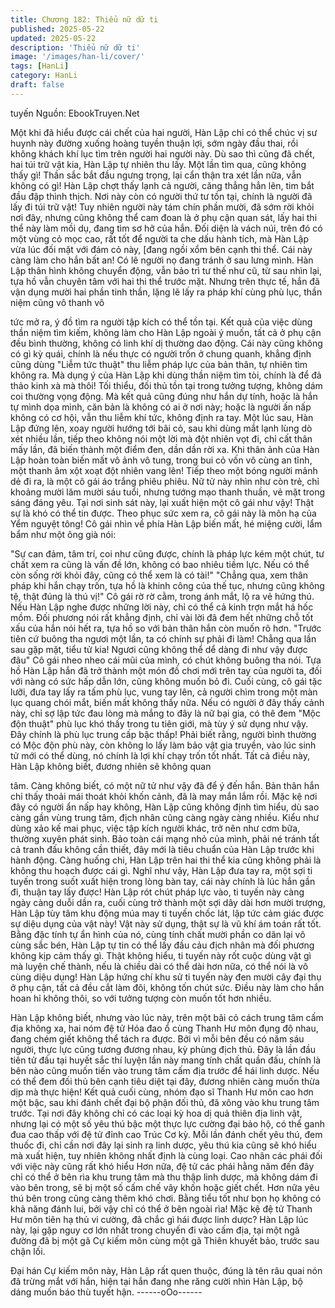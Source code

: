 ```yaml
---
title: Chương 182: Thiểu nữ dữ ti
published: 2025-05-22
updated: 2025-05-22
description: 'Thiểu nữ dữ ti'
image: '/images/han-li/cover/'
tags: [HanLi]
category: HanLi
draft: false
---
```


tuyến
Nguồn: EbookTruyen.Net

Một khi đã hiểu được cái chết của hai người, Hàn Lập chỉ có thể
chúc vị sư huynh này đường xuống hoàng tuyền thuận lợi, sớm
ngày đầu thai, rồi không khách khí lục tìm trên người hai người
này.
Dù sao thì cũng đã chết, hai túi trữ vật kia, Hàn Lập tự nhiên thu
lấy.
Một lần tìm qua, cũng không thấy gì!
Thần sắc bắt đầu ngưng trọng, lại cẩn thận tra xét lần nữa, vẫn
không có gì!
Hàn Lập chợt thấy lạnh cả người, căng thẳng hẳn lên, tim bắt đầu
đập thình thịch.
Nơi này còn có người thứ tư tồn tại, chính là người đã lấy đi túi
trữ vật! Tuy nhiên người này tám chín phần mười, đã sớm rời
khỏi nơi đây, nhưng cũng không thể cam đoan là ở phụ cận quan
sát, lấy hai thi thể này làm mồi dụ, đang tìm sơ hở của hắn.
Đối diện là vách núi, trên đó có một vùng cỏ mọc cao, rất tốt để
người ta che dấu hành tích, mà Hàn Lập vừa lúc đối mặt với đám
cỏ này, [đang ngồi xổm bên cạnh thi thể. Cái này càng làm cho
hắn bất an! Có lẽ người nọ đang tránh ở sau lưng mình.
Hàn Lập thân hình không chuyển động, vẫn bảo trì tư thế như cũ,
từ sau nhìn lại, tựa hồ vẫn chuyên tâm với hai thi thể trước mặt.
Nhưng trên thực tế, hắn đã vận dụng mười hai phần tinh thần,
lặng lẽ lấy ra pháp khí cùng phù lục, thần niệm cũng vô thanh vô

tức mở ra, ý đồ tìm ra người tập kích có thể tồn tại.
Kết quả của việc dùng thần niệm tìm kiếm, không làm cho Hàn
Lập ngoài ý muốn, tất cả ở phụ cận đều bình thường, không có
linh khí dị thường dao động.
Cái này cũng không có gì kỳ quái, chính là nếu thực có người trốn
ở chung quanh, khẳng định cũng dùng "Liễm tức thuật" thu liễm
pháp lực của bản thân, tự nhiên tìm không ra. Mà dụng ý của Hàn
Lập khi dùng thần niệm tìm tòi, chính là để đả thảo kinh xà mà
thôi!
Tối thiểu, đối thủ tồn tại trong tưởng tượng, không dám coi
thường vọng động.
Mà kết quả cũng đúng như hắn dự tính, hoặc là hắn tự mình dọa
mình, căn bản là không có ai ở nơi này; hoặc là người ấn nấp
không có cơ hội, vẫn thu liễm khí tức, không định ra tay.
Một lúc sau, Hàn Lập đứng lên, xoay người hướng tới bãi cỏ, sau
khi dùng mắt lạnh lùng dò xét nhiều lần, tiếp theo không nói một
lời mà đột nhiên vọt đi, chỉ cất thân mấy lần, đã biến thành một
điểm đen, dần dần rời xa.
Khi thân ảnh của Hàn Lập hoàn toàn biến mất vô ảnh vô tung,
trong bui cỏ vốn vô cùng an tĩnh, một thanh âm xột xoạt đột nhiên
vang lên! Tiếp theo một bóng người mảnh dẻ đi ra, là một cô gái
áo trắng phiêu phiêu.
Nữ tử này nhìn như còn trẻ, chỉ khoảng mười lăm mười sáu tuổi,
nhưng tướng mạo thanh thuần, vẻ mặt trong sáng đáng yêu. Tại
nơi sinh sát này, lại xuất hiện một cô gái như vậy! Thật sự là khó
có thể tin được.
Theo phục sức xem ra, cô gái này là môn hạ của Yểm nguyệt
tông!
Cô gái nhìn về phía Hàn Lập biến mất, hé miệng cười, lẩm bẩm
như một ông già nói:

"Sự can đảm, tâm trí, coi như cũng được, chính là pháp lực kém
một chút, tư chất xem ra cũng là vấn đề lớn, không có bao nhiêu
tiềm lực. Nếu có thể còn sống rời khỏi đây, cũng có thể xem là có
tài!"
"Chẳng qua, xem thân pháp khi hắn chạy trốn, tựa hồ là khinh
công của thế tục, nhưng cũng không tệ, thật đúng là thú vị!" Cô
gái rờ rờ cằm, trong ánh mắt, lộ ra vẻ hứng thú.
Nếu Hàn Lập nghe được những lời này, chỉ có thể cả kinh trợn
mắt há hốc mồm.
Đối phương nói rất khẳng định, chỉ vài lời đã đem hết những chỗ
tốt xấu của hắn nói hết ra, tựa hồ so với bản thân hắn còn muốn
rõ hơn.
"Trước tiên cứ buông tha ngươi một lần, ta có chính sự phải đi
làm! Chẳng qua lần sau gặp mặt, tiểu tử kia! Ngươi cũng không
thể dể dàng đi như vậy được đâu" Cô gái nheo nheo cái mũi của
mình, có chút không buông tha nói.
Tựa hồ Hàn Lập hắn đã trở thành một món đồ chơi mới trên tay
của người ta, đối với nàng có sức hấp dẫn lớn, cũng không muốn
bỏ đi.
Cuối cùng, cô gái tặc lưỡi, đưa tay lấy ra tấm phù lục, vung tay
lên, cả người chìm trong một màn lục quang chói mắt, biến mất
không thấy nữa.
Nếu có người ở đây thấy cảnh này, chỉ sợ lập tức đau lòng mà
mắng to đây là nữ bại gia, có thê đem "Mộc độn thuật" phù lục
khó thấy trong tu tiên giới, mà tùy ý sử dụng như vậy.
Đây chính là phù lục trung cấp bậc thấp!
Phải biết rằng, người bình thường có Mộc độn phù này, còn
không lo lấy làm bảo vật gia truyền, vào lúc sinh tử mới có thể
dùng, nó chính là lợi khí chạy trốn tốt nhất.
Tất cả điều này, Hàn Lập không biết, đương nhiên sẽ không quan

tâm. Càng không biết, có một nữ tử như vậy đã để ý đến hắn.
Bản thân hắn chỉ thấy thoải mái thoát khỏi khốn cảnh, đã là may
mắn lắm rồi.
Mặc kệ nơi đây có người ẩn nấp hay không, Hàn Lập cũng không
định tìm hiểu, dù sao càng gần vùng trung tâm, địch nhân cũng
càng ngày càng nhiều. Kiểu như dùng xảo kế mai phục, việc tập
kích người khác, trở nên như cơm bữa, thường xuyên phát sinh.
Bảo toàn cái mạng nhỏ của mình, phải né tránh tất cả tranh đấu
không cần thiết, đây mới là tiêu chuẩn của Hàn Lập trước khi
hành động.
Càng huống chi, Hàn Lập trên hai thi thể kia cũng không phải là
không thu hoạch được cái gì.
Nghĩ như vậy, Hàn Lập đưa tay ra, một sợi ti tuyến trong suốt xuất
hiện trong lòng bàn tay, cái này chính là lúc hắn gần đi, thuận tay
lấy được!
Hàn Lập rót chút pháp lực vào, ti tuyến này càng ngày càng duỗi
dần ra, cuối cùng trở thành một sợi dây dài hơn mười trượng,
Hàn Lập tùy tâm khu động múa may ti tuyến chốc lát, lập tức cảm
giác được sự diệu dụng của vật này!
Vật này sử dụng, thật sự là vũ khí ám toán rất tốt.
Bằng đặc tính tự ẩn hình của nó, cùng tính chất mười phần co
dãn lại vô cùng sắc bén, Hàn Lập tự tin có thể lấy đầu cảu địch
nhân mà đối phương không kịp cảm thấy gì.
Thật không hiểu, ti tuyến này rốt cuộc dùng vật gì mà luyện chế
thành, nếu là chiều dài có thể dài hơn nữa, có thể nói là vô cùng
diệu dụng!
Hàn Lập hứng chí khu sử ti tuyến này đen mười cây đại thụ ở phụ
cận, tất cả đều cắt làm đôi, không tốn chút sức. Điều này làm cho
hắn hoan hỉ không thôi, so với tưởng tượng còn muốn tốt hơn
nhiều.

Hàn Lập không biết, nhưng vào lúc này, trên một bãi cỏ cách
trung tâm cấm địa không xa, hai nóm đệ tử Hóa đao ổ cùng
Thanh Hư môn đụng độ nhau, đang chém giết không thể tách ra
được.
Bởi vì mỗi bên đều có năm sáu người, thực lực cũng tương
đương nhau, kỳ phùng địch thủ.
Đây là lần đầu tiên tử đấu tại huyết sắc thí luyện lần này mang
tính chất quần đấu, chính là bên nào cũng muốn tiến vào trung
tâm cấm địa trước để hái linh dược. Nếu có thể đem đối thủ bên
cạnh tiêu diệt tại đây, đương nhiên càng muốn thừa dịp mà thực
hiện!
Kết quả cuối cùng, nhóm đạo sĩ Thanh Hư môn cao hơn một bậc,
sau khi đánh chết đại bộ phận đối thủ, đã xông vào khu trung tâm
trước.
Tại nơi đây không chỉ có các loại kỳ hoa dị quả thiên địa linh vật,
nhưng lại có một số yêu thú bậc một thực lực cường đại bảo hộ,
có thể ganh đua cao thấp với đệ tử đỉnh cao Trúc Cơ kỳ.
Mỗi lần đánh chết yêu thú, đem thuốc đi, chỉ cần nơi đây lại sinh
ra linh dược, yêu thú kia cũng sẽ khó hiểu mà xuất hiện, tuy nhiên
không nhất định là cùng loại. Cao nhân các phái đối với việc này
cũng rất khó hiểu
Hơn nữa, đệ tử các phái hằng năm đến đây chỉ có thể ở bên rìa
khu trung tâm mà thu thập linh dược, mà không dám đi vào bên
trong, sẽ bị một số cấm chế vây khốn hoặc giết chết. Hơn nữa
yêu thú bên trong cũng càng thêm khó chơi. Bằng tiểu tốt như
bọn họ không có khả năng đánh lui, bởi vậy chỉ có thể ở bên
ngoài rìa!
Mặc kệ đệ tử Thanh Hư môn tiên hạ thủ vi cường, đã chắc gì hái
được linh dược?
Hàn Lập lúc này, lại gặp nguy cơ lớn nhất trong chuyến đi vào
cấm địa, tại một ngã đường đã bị một gã Cự kiếm môn cùng một
gã Thiên khuyết bảo, trước sau chận lối.

Đại hán Cự kiếm môn này, Hàn Lập rất quen thuộc, đúng là tên
râu quai nón đã trừng mắt với hắn, hiện tại hắn đang nhe răng
cười nhìn Hàn Lập, bộ dáng muốn báo thù tuyết hận.
------oOo------
